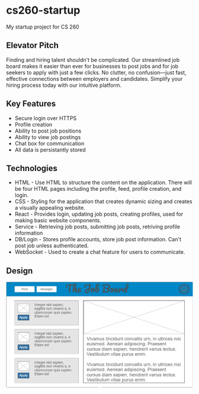 # cs260-startup
My startup project for CS 260

## Elevator Pitch 
Finding and hiring talent shouldn't be complicated. Our streamlined job board makes it easier than ever for businesses to post jobs and for job seekers to apply with just a few clicks. No clutter, no confusion—just fast, effective connections between employers and candidates. Simplify your hiring process today with our intuitive platform. 

## Key Features 
* Secure login over HTTPS
* Profile creation
* Ability to post job positions
* Ability to view job postings
* Chat box for communication
* All data is persistantly stored

## Technologies
* HTML - Use HTML to structure the content on the application. There will be four HTML pages including the profile, feed, profile 
creation, and login. 
* CSS - Styling for the application that creates dynamic sizing and creates a visually appealing website. 
* React - Provides login, updating job posts, creating profiles, used for making basic website components. 
* Service - Retrieving job posts, submitting job posts, retriving profile information 
* DB/Login - Stores profile accounts, store job post information. Can't post job unless authenticated. 
* WebSocket - Used to create a chat feature for users to communicate. 
   
## Design
![image](startup.jpg)
